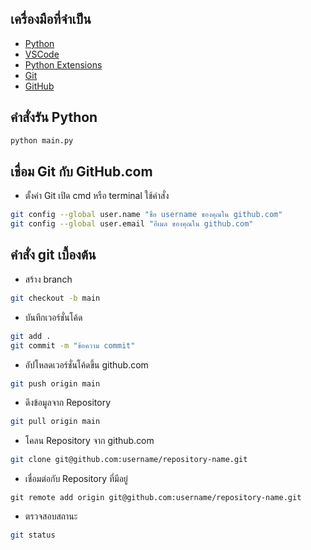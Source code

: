 ## เครื่องมือที่จำเป็น

- [Python](https://www.python.org/)
- [VSCode](https://code.visualstudio.com/)
- [Python Extensions](https://marketplace.visualstudio.com/items?itemName=ms-python.python)
- [Git](https://git-scm.com/)
- [GitHub](https://github.com/)

## คำสั่งรัน Python

```bash
python main.py
```

## เชื่อม Git กับ GitHub.com

- ตั้งค่า Git เปิด cmd หรือ terminal ใช้คำสั่ง

```bash
git config --global user.name "ชื่อ username ของคุณใน github.com"
git config --global user.email "อีเมล ของคุณใน github.com"
```

## คำสั่ง git เบื้องต้น

- สร้าง branch

```bash
git checkout -b main
```

- บันทึกเวอร์ชั่นโค้ด

```bash
git add .
git commit -m "ข้อความ commit"
```

- อัปโหลดเวอร์ชั่นโค้ดขึ้น github.com

```bash
git push origin main
```

- ดึงข้อมูลจาก Repository

```bash
git pull origin main
```

- โคลน Repository จาก github.com

```bash
git clone git@github.com:username/repository-name.git
```

- เชื่อมต่อกับ Repository ที่มีอยู่

```
git remote add origin git@github.com:username/repository-name.git
```

- ตรวจสอบสถานะ

```bash
git status
```
